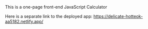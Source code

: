 This is a one-page front-end JavaScript Calculator

Here is a separate link to the deployed app:
https://delicate-hotteok-aa5182.netlify.app/